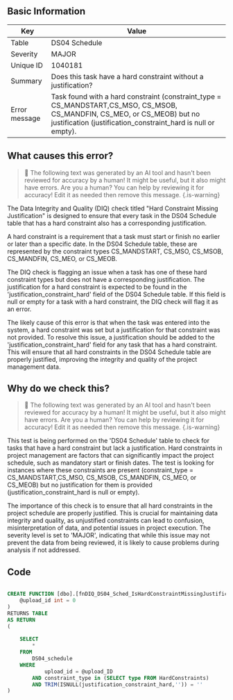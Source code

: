 ## Basic Information
| Key         | Value          |
|-------------|----------------|
| Table       | DS04 Schedule |
| Severity    | MAJOR |
| Unique ID   | 1040181   |
| Summary     | Does this task have a hard constraint without a justification? |
| Error message | Task found with a hard constraint (constraint_type = CS_MANDSTART,CS_MSO, CS_MSOB, CS_MANDFIN, CS_MEO, or CS_MEOB) but no justification (justification_constraint_hard is null or empty). |

## What causes this error?

> :robot: The following text was generated by an AI tool and hasn't been reviewed for accuracy by a human! It might be useful, but it also might have errors. Are you a human? You can help by reviewing it for accuracy! Edit it as needed then remove this message.
{.is-warning}

The Data Integrity and Quality (DIQ) check titled "Hard Constraint Missing Justification" is designed to ensure that every task in the DS04 Schedule table that has a hard constraint also has a corresponding justification. 

A hard constraint is a requirement that a task must start or finish no earlier or later than a specific date. In the DS04 Schedule table, these are represented by the constraint types CS_MANDSTART, CS_MSO, CS_MSOB, CS_MANDFIN, CS_MEO, or CS_MEOB. 

The DIQ check is flagging an issue when a task has one of these hard constraint types but does not have a corresponding justification. The justification for a hard constraint is expected to be found in the 'justification_constraint_hard' field of the DS04 Schedule table. If this field is null or empty for a task with a hard constraint, the DIQ check will flag it as an error.

The likely cause of this error is that when the task was entered into the system, a hard constraint was set but a justification for that constraint was not provided. To resolve this issue, a justification should be added to the 'justification_constraint_hard' field for any task that has a hard constraint. This will ensure that all hard constraints in the DS04 Schedule table are properly justified, improving the integrity and quality of the project management data.
## Why do we check this?

> :robot: The following text was generated by an AI tool and hasn't been reviewed for accuracy by a human! It might be useful, but it also might have errors. Are you a human? You can help by reviewing it for accuracy! Edit it as needed then remove this message.
{.is-warning}

This test is being performed on the 'DS04 Schedule' table to check for tasks that have a hard constraint but lack a justification. Hard constraints in project management are factors that can significantly impact the project schedule, such as mandatory start or finish dates. The test is looking for instances where these constraints are present (constraint_type = CS_MANDSTART,CS_MSO, CS_MSOB, CS_MANDFIN, CS_MEO, or CS_MEOB) but no justification for them is provided (justification_constraint_hard is null or empty).

The importance of this check is to ensure that all hard constraints in the project schedule are properly justified. This is crucial for maintaining data integrity and quality, as unjustified constraints can lead to confusion, misinterpretation of data, and potential issues in project execution. The severity level is set to 'MAJOR', indicating that while this issue may not prevent the data from being reviewed, it is likely to cause problems during analysis if not addressed.
## Code

```sql

CREATE FUNCTION [dbo].[fnDIQ_DS04_Sched_IsHardConstraintMissingJustification] (
	@upload_id int = 0
)
RETURNS TABLE
AS RETURN
(
	
	SELECT
		*
	FROM
		DS04_schedule
	WHERE
			upload_id = @upload_ID
		AND constraint_type in (SELECT type FROM HardConstraints)
		AND TRIM(ISNULL(justification_constraint_hard,'')) = ''
)
```
